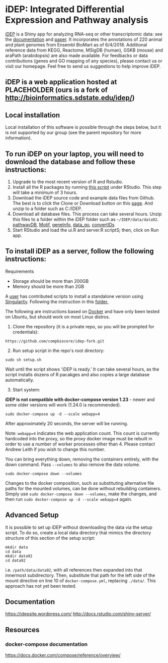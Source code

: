 # iDEP: Integrated Differential Expression and Pathway analysis


[iDEP](http://ge-lab.org/idep/) is a Shiny app for analyzing RNA-seq or other transcriptomic data: see the [documentation](https://idepsite.wordpress.com/) and [paper](https://bmcbioinformatics.biomedcentral.com/articles/10.1186/s12859-018-2486-6). It incorporates the annotations of 220 animal and plant genomes from Ensembl BioMart as of 6/4/2018. Additional reference data from KEGG, Reactome, MSigDB (human), GSKB (mouse) and araPath (arabidopsis) are also made available. For feedbacks or data contributions (genes and GO mapping of any species), please contact us or visit our homepage. Feel free to send us suggestions to help improve iDEP.

## iDEP is a web application hosted at PLACEHOLDER (ours is a fork of http://bioinformatics.sdstate.edu/idep/)

## Local installation
Local installation of this software is possible through the steps below, but it is not supported by our group (see the parent repository for more information). 

## To run iDEP on your laptop, you will need to download the database and follow these instructions:

1. Upgrade to the most recent version of R and Rstudio.
2. Install all the R packages by running [this script](https://github.com/iDEP-SDSU/idep/blob/master/classes/librarySetup.R) under RStudio. This step will take a minimum of 3 hours.
3. Download the iDEP source code and example data files from Github. The best is to click the Clone or Download button on this [page](https://github.com/compbiocore/idep-fork). And unzip to a folder such as C:/IDEP.
4. Download all database files. This process can take several hours. Unzip this files to a folder within the iDEP folder such as `~/IDEP/data/data92`. 
[pathwayDB](https://sdsu.box.com/shared/static/c24f792ojoikpzu0lkpng8uuf9ychwm7.gz), 
[Motif](https://sdsu.box.com/shared/static/9v1ao6mwhduvrcx793j3answph9gqnkt.gz), 
[geneInfo](https://sdsu.box.com/shared/static/mns0k1uvwtfnsohoc89b984ih36nmnz9.gz), 
[data_go](https://sdsu.box.com/shared/static/qwpdh36vcisgy1hcmadck8i8ezhvr2fh.gz), 
[convertIDs](https://sdsu.box.com/shared/static/sorewt7w6iypmhg2k2xhyi8myeit156o.gz)
5. Start RStudio and load the ui.R and server.R scriptS; then, click on Run app. 

## To install iDEP as a server, follow the following instructions:

Requirements
+ Storage should be more than 200GB
+ Memory should be more than 2GB

A [user](https://github.com/wresch) has contributed scripts to install a standalone version using [Singularity](https://www.sylabs.io/). Following the instruction in this [folder.](https://github.com/iDEP-SDSU/idep/tree/master/singularity_standalone)  

The following are instructions based on [Docker](https://www.docker.com/) and have only been tested on Ubuntu, but should work on most Linux distros.
1. Clone the repository (it is a private repo, so you will be prompted for credentials):

```
https://github.com/compbiocore/idep-fork.git
```

2. Run setup script in the repo's root directory:
```
sudo sh setup.sh
```
Wait until the script shows 'iDEP is ready.' It can take several hours, as the script installs dozens of R pacakges and also copies a large database automatically.

3. Start system:

**iDEP is not compatible with docker-compose version 1.23** - newer and some older versions will work (1.24.0 is recommended).

```
sudo docker-compose up -d --scale webapp=4 
```
After approximately 20 seconds, the server will be running.
 
Note: `webapp=4` indicates the web application count. This count is currently hardcoded into the proxy, so the proxy docker image must be rebuilt in order to use a number of worker processes other than 4.  Please contact Andrew Leith if you wish to change this number.

You can bring everything down, removing the containers entirely, with the down command. Pass `--volumes` to also remove the data volume.
```
sudo docker-compose down --volumes
```

Changes to the docker composition, such as substituting alternative file paths for the mounted volumes, can be done without rebuilding containers.  Simply use `sudo docker-compose down --volumes`, make the changes, and then run `sudo docker-compose up -d --scale webapp=4` again.

## Advanced Setup

It is possible to set up iDEP without downloading the data via the setup script.  To do so, create a local data directory that mimics the directory structure of this section of the setup script:
```
mkdir data
cd data
mkdir data92
cd data92
```

i.e. `/path/data/data92`, with all references then expanded into that innermost subdirectory.  Then, substitute that path for the left side of the mount directive on line 10 of `docker-compose.yml`, replacing `./data/`.  This approach has not yet been tested.


## Documentation
https://idepsite.wordpress.com/
http://docs.rstudio.com/shiny-server/


## Resources
### docker-compose documentation
https://docs.docker.com/compose/reference/overview/
